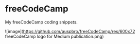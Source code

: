 # freeCodeCamp
My freeCodeCamp coding snippets.

![image](https://github.com/auspbro/freeCodeCamp/res/600x72 freeCodeCamp logo for Medium publication.png)